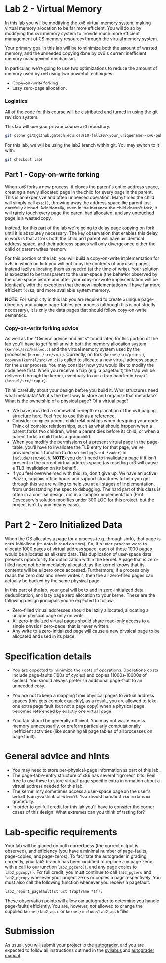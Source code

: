 # Lab 2 - Virtual Memory

In this lab you will be modifying the xv6 virtual memory system, making virtual
memory allocation to be far more efficient.  You will do so by modifying the xv6
memory system to provide much more efficient management of OS memory resources
through the virtual memory system.

Your primary goal in this lab will be to minimize both the amount of wasted
memory, and the unneeded copying done by xv6's current inefficient memory
management mechanism.

In particular, we're going to use two optimizations to reduce the amount of
memory used by xv6 using two powerful techniques:

- Copy-on-write forking
- Lazy zero-page allocation.


### Logistics


All of the code for this course will be distributed and turned in using the
[git](www.git-scm.com) revision system.  

This lab will use your private course xv6 repository.

```bash
git clone git@github.gatech.edu:cs3210-fall20/<your_uniquename>-xv6-public.git
```

For this lab, we will be using the lab2 branch within git.  You may switch to it
with:

```bash
git checkout lab2
```

## Part 1 - Copy-on-write forking

When xv6 forks a new process, it clones the parent's entire address space,
creating a newly allocated page in the child for every page in the parent.
This is an expensive and often unneeded operation.  Many times the child will
simply call `exec()`, throwing away the address space the parent just carefully
cloned.  Additionally, even in the instance the child doesn't fork, it will
rarely touch every page the parent had allocated, and any untouched page is a
wasted copy.

Instead, for this part of the lab we're going to delay page copying on fork
until it is absolutely necessary.  The key observation that enables this delay
in work is that at fork both the child and parent will have an identical address
space, and their address spaces will only diverge once either the child or
parent writes memory.

For this portion of the lab, you will build a copy-on-write implementation for
xv6, in which on fork you will not copy the contents of any user-pages, instead
lazily allocating them as needed (at the time of write).  Your solution is
expected to be transparent to the user-space (the behavior observed by the
user-space before and after your copy-on-write implementation will be
identical), with the exception that the new implementation will have far more
efficient `fork`s, and more available system memory.

**NOTE**: For simplicity in this lab you are required to create a unique
page-directory and unique page-tables per process (although this is not strictly
necessary), it is only the data pages that should follow copy-on-write
semantics.


### Copy-on-write forking advice

As well as the "General advice and hints" found later, for this portion of the
lab you'll have to get familiar with both the memory allocation system
(`kernel/src/kalloc.c`) and the virtual memory system used by the processes
(`kernel/src/vm.c`).  Currently, on fork (`kernel/src/proc.c`), `copyuvm`
(`kernel/src/vm.c`) is called to allocate a new virtual address space for the
user process.  You may consider how you would like to modify the code here
first.  When you receive a trap (e.g. a pagefault) the trap will be delivered
through the kernel, eventually to our c trap handler in `trap()`
(`kernel/src/trap.c`).

Think carefully about your design before you build it.  What structures need
what metadata?  What's the best way to store and organize that metadata?  What
is the ownership of a physical page?  Of a virtual page?

- We have provided a somewhat in-depth explanation of the xv6 paging structure
  [here](TODO-xv6-paging-info).  Feel free to use this as a reference.
- Consider complex parent-child relationships when designing your code.  Think
  of complex relationships, such as what should happen when a parent forks two
  children, when a parent dies before its child, or when a parent forks a child
  forks a grandchild.
- When you modify the permissions of a present virtual page in the page-table,
  you'll have to invalidate the TLB entry for that page, we've provided you a
  function to do so `invlpg(void *vaddr)` in `include/asm/x86.h`.  **NOTE:** you
  don't need to invalidate a page if it isn't present in the current virtual
  address space (as resetting cr3 will cause a TLB invalidation on its behalf).
- If you feel overwhelmed with this lab, don't give up.  We have an active
  Piazza, copious office hours and support structures to help you get through
  this we are willing to help you at all stages of implementation, from
  understanding the spec to debugging.  The hard part of this class is often in
  a concise design, not in a complex implementation (Prof. Devecsery's solution
  modifies under 300 LOC for this project, but the project isn't by any means
  easy).

# Part 2 - Zero Initialized Data

When the OS allocates a page for a process (e.g. through sbrk), that page is
zero-initialized (its data is read as zero).  So, if a user-process were to
allocate 1000 pages of virtual address space, each of those 1000 pages would be
allocated as all-zero data.  This duplication of user-space data presents
opportunity for optimization within the kernel.  A page that is zero-filled need
not be immediately allocated, as the kernel knows that its contents will be all
zero once accessed.  Furthermore, if a process only reads the zero data and
never writes it, then the all zero-filled pages can actually be backed by the
same physical page.

In this part of the lab, your goal will be to add in zero-initialized data
deduplication, and lazy page zero allocation to your kernel.  These are the
following design principals you're expected to follow:

- Zero-filled virtual addresses should be lazily allocated, allocating a
  unique physical page only on write.
- All zero-initialized virtual pages should share read-only access to a single
  physical zero-page, that is never written.
- Any write to a zero-initialized page will cause a new physical page to be
  allocated and used in its place.

# Specification details

- You are expected to minimize the costs of operations.  Operations costs
  include page-faults (100s of cycles) and copies (1000s-10000s of cycles).  You
  should always prefer an additional page-fault to an unneeded copy.

- You are not to keep a mapping from physical pages to virtual address spaces
  (this gets complex quickly), as a result, you are allowed to take one extra
  page fault (but not a page copy) when a physical page becomes referenced by
  exactly one virtual page.

- Your lab should be generally efficient.  You may not waste excess memory
  unnecessarily, or preform particularly computationally inefficient activities
  (like scanning all page tables of all processes on page fault).

# General advice and hints

- You may need to store per-physical-page information as part of this lab.
- The page-table-entry structure of x86 has several "ignored" bits.  Feel free
  to use these to store virtual-page specific extra information about a virtual
  address needed for this lab.
- The kernel may sometimes access a user-space page on the user's behalf (can
  you think of when?).  You should handle these instances gracefully.
- In order to get full credit for this lab you'll have to consider the corner
  cases of this design.  What extremes can you think of testing for?

# Lab-specific requirements

Your lab will be graded on both correctness (the correct output is observed),
and efficiency (you have a minimal number of page-faults, page-copies, and
page-zeros).  To facilitate the autograder in grading correctly, your lab2
branch has been modified to replace any page zeros with a call to our function
`lab2_pgzero()`, and any page copies to `lab2_pgcopy()`.  For full credit, you
must continue to call `lab2_pgzero` and `lab2_pgcopy` whenever your project
zeros or copies a page respectively.  You must also call the following function
whenever you receive a pagefault:

```
lab2_report_pagefault(struct trapframe *tf);
```

These observation points will allow our autograder to determine you handle
page-faults efficiently.  You are, however, *not* allowed to change the supplied
`kernel/lab2_ag.c` or `kernel/include/lab2_ag.h` files.


# Submission

As usual, you will submit your project to the [autograder](TODO-AutograderLink), and 
you are expected to follow all instructions outlined in the
[syllabus](https://gatech.instructure.com/courses/140830/assignments/syllabus)
and [autograder
manual](https://github.gatech.edu/cs3210-fall20/xv6-public/blob/main/instructions/autograder_instructions.md).


